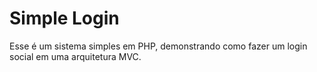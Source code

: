 # Simple Login

Esse é um sistema simples em PHP, demonstrando como fazer um login social em uma arquitetura MVC.
